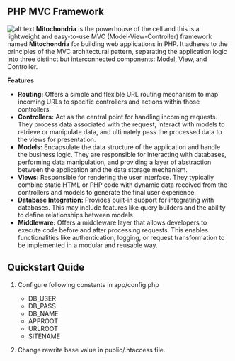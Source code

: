 ## PHP MVC Framework
![alt text](https://raw.githubusercontent.com/yrandyf/mvc/main/public/images/logo.png)
**Mitochondria** is the powerhouse of the cell and this is a lightweight and easy-to-use MVC (Model-View-Controller) framework named **Mitochondria** for building web applications in PHP. It adheres to the principles of the MVC architectural pattern, separating the application logic into three distinct but interconnected components: Model, View, and Controller.

**Features**

* **Routing:** Offers a simple and flexible URL routing mechanism to map incoming URLs to specific controllers and actions within those controllers.
* **Controllers:** Act as the central point for handling incoming requests. They process data associated with the request, interact with models to retrieve or manipulate data, and ultimately pass the processed data to the views for presentation.
* **Models:** Encapsulate the data structure of the application and handle the business logic. They are responsible for interacting with databases, performing data manipulation, and providing a layer of abstraction between the application and the data storage mechanism.
* **Views:** Responsible for rendering the user interface. They typically combine static HTML or PHP code with dynamic data received from the controllers and models to generate the final user experience.
* **Database Integration:** Provides built-in support for integrating with databases. This may include features like query builders and the ability to define relationships between models.
* **Middleware:** Offers a middleware layer that allows developers to execute code before and after processing requests. This enables functionalities like authentication, logging, or request transformation to be implemented in a modular and reusable way.

## Quickstart Quide
1. Configure following constants in app/config.php
    * DB_USER
    * DB_PASS
    * DB_NAME
    * APPROOT
    * URLROOT
    * SITENAME

2. Change rewrite base value in public/.htaccess file.
